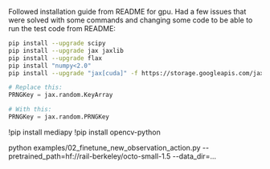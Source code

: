 Followed installation guide from README for gpu.
Had a few issues that were solved with some commands and changing some code to be able to run the test code from README:
```bash
pip install --upgrade scipy
pip install --upgrade jax jaxlib
pip install --upgrade flax
pip install "numpy<2.0"
pip install --upgrade "jax[cuda]" -f https://storage.googleapis.com/jax-releases/jax_cuda_releases.html
```

```python
# Replace this:
PRNGKey = jax.random.KeyArray

# With this:
PRNGKey = jax.random.PRNGKey
```

!pip install mediapy
!pip install opencv-python

python examples/02_finetune_new_observation_action.py --pretrained_path=hf://rail-berkeley/octo-small-1.5 --data_dir=...